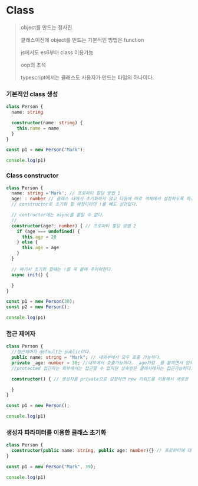 # Class

> object를 만드는 청사진
>
> 클래스이전에 object를 만드는 기본적인 방법은 function
>
> js에서도 es6부터 class 이용가능
>
> oop의 초석
>
> typescript에서는 클래스도 사용자가 만드는 타입의 하나이다.

### 기본적인 class 생성

```typescript
class Person {
  name: string

  constructor(name: string) {
    this.name = name
  }
} 

const p1 = new Person("Mark");

console.log(p1)
```

### Class constructor

```typescript
class Person {
  name: string ='Mark'; // 프로퍼티 할당 방법 1
  age! : number // 클래스 내에서 초기화하지 않고 다음에 따로 객체에서 설정하도록 하겠다는 의미의 !.
  // constructor로 초기화 할 예정이라면 !를 빼도 상관없다.

  // contructor에는 async를 붙일 수 없다.
  // 
  constructor(age?: number) { // 프로퍼티 할당 방법 2
    if (age === undefined) {
      this.age = 20
    } else {
      this.age = age
    }
  }

  // 여기서 초기화 할때는 !를 꼭 붙여 주어야한다.
  async init() {

  }
} 

const p1 = new Person(30);
const p2 = new Person();

console.log(p1)
```

### 접근 제어자

```typescript
class Person {
  //접근제어자 default는 public이다.
  public name: string = "Mark"; // 내외부에서 모두 호출 가능하다.
  private _age: number = 30; //내부에서 호출가능하다. _age처럼 _를 붙히면서 암묵적으로 private 프로퍼티 라는것을 알려주기로 해왔다.
  //protected 접근자는 외부에서는 접근할 수 없지만 상속받은 클래서에서는 접근가능하다.

  constructor() { // 생성자를 private으로 설정하면 new 키워드를 이용해서 새로운 객체를 만들지 못한다.

  }
} 

const p1 = new Person();

console.log(p1)
```

### 생성자 파라미터를 이용한 클래스 초기화

```typescript
class Person {
  constructor(public name: string, public age: number){} // 프로퍼티에 대한 선언 맟 할당없이 초기화 가능하다.
} 

const p1 = new Person("Mark", 39);

console.log(p1)
```

